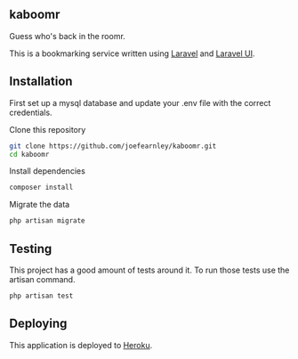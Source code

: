 ## kaboomr

Guess who's back in the roomr.

This is a bookmarking service written using [Laravel](https://laravel.com) and [Laravel UI](https://github.com/laravel/ui).

## Installation

First set up a mysql database and update your .env file with the correct credentials.

Clone this repository
```bash
git clone https://github.com/joefearnley/kaboomr.git
cd kaboomr
```

Install dependencies
```bash
composer install
```

Migrate the data
```bash
php artisan migrate
```

## Testing
This project has a good amount of tests around it. To run those tests use the artisan command. 
```bash
php artisan test
```

## Deploying
This application is deployed to [Heroku](https://heroku.com).
